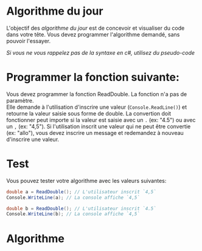 # Algorithme du jour
L'objectif des *algorithme du jour* est de concevoir et visualiser du code dans votre tête.  Vous devez programmer l'algorithme demandé, sans pouvoir l'essayer.

*Si vous ne vous rappelez pas de la syntaxe en c#, utilisez du pseudo-code*

# Programmer la fonction suivante:
Vous devez programmer la fonction ReadDouble.  La fonction n'a pas de paramètre.  
Elle demande à l'utilisation d'inscrire une valeur (`Console.ReadLine()`) et retourne la valeur saisie sous forme de double.
La convertion doit fonctionner peut importe si la valeur est saisie avec un `.` (ex: "4.5") ou avec un `,` (ex: "4,5").
Si l'utilisation inscrit une valeur qui ne peut être convertie (ex: "allo"), vous devez inscrire un message et redemandez à nouveau d'inscrire une valeur.

# Test
Vous pouvez tester votre algorithme avec les valeurs suivantes:
```c#
double a = ReadDouble(); // L'utilisateur inscrit `4,5`
Console.WriteLine(a); // La console affiche `4,5`

double b = ReadDouble(); // L'utilisateur inscrit `4.5`
Console.WriteLine(b); // La console affiche `4,5`
```

# Algorithme
```c#

```